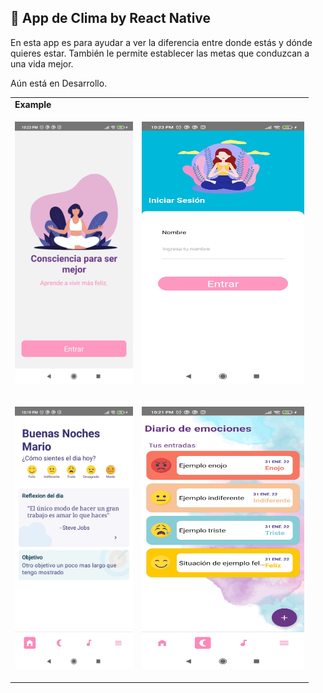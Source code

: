 ## 🚀 App de Clima by React Native



En esta app es para ayudar a ver la diferencia entre donde estás y dónde quieres estar. También le permite establecer las metas que conduzcan a una vida mejor.

Aún está en Desarrollo.


<table>
  <tr><td colspan=2><strong>Example</strong></td></tr>
  <tr>
    <td><p align="center"><img src="./Examples/example1.jpg" height="420"/></p></td>
    <td><p align="center"><img src="./Examples/example2.jpg" width="260" height="420"/></p></td>
  </tr>
  <tr>
    <td><p align="center"><img src="./Examples/example3.jpg" height="420"/></p></td>
    <td><p align="center"><img src="./Examples/example4.jpg" width="260" height="420"/></p></td>
  </tr>
 
</table>

